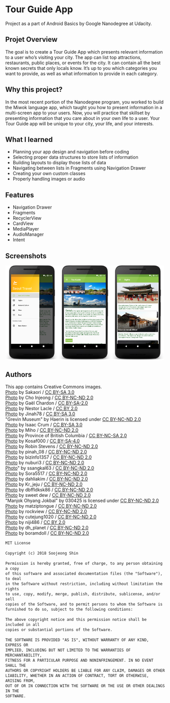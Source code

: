 # Tour Guide App
Project as a part of Android Basics by Google Nanodegree at Udacity.

## Projet Overview
The goal is to create a Tour Guide App which presents relevant information to a user who’s visiting your city. The app can list top attractions, restaurants, public places, or events for the city. It can contain all the best known secrets that only locals know. It’s up to you which categories you want to provide, as well as what information to provide in each category.

## Why this project?
In the most recent portion of the Nanodegree program, you worked to build the Miwok language app, which taught you how to present information in a multi-screen app to your users. Now, you will practice that skillset by presenting information that you care about in your own life to a user. Your Tour Guide app will be unique to your city, your life, and your interests.

## What I learned
* Planning your app design and navigation before coding
* Selecting proper data structures to store lists of information
* Building layouts to display those lists of data
* Navigating between lists in Fragments using Navigation Drawer
* Creating your own custom classes
* Properly handling images or audio

## Features
* Navigation Drawer
* Fragments
* RecyclerView
* CardView
* MediaPlayer
* AudioManager
* Intent

## Screenshots
<img src="screenshots/tour_guide_navi.png" width="33%" /><img src="screenshots/tour_guide_main.png" width="33%" /><img src="screenshots/tour_guide_sights.png" width="33%" />

## Authors
This app contains Creative Commons images.<br/>
[Photo](https://commons.wikimedia.org/wiki/File:Area_west_of_Bukchon_Hanok_Village_B.JPG) by Sakaori
/ [CC BY-SA 3.0](https://creativecommons.org/licenses/by-sa/3.0/)<br/>
[Photo](http://blog.naver.com/storyphoto/viewer.jsp?src=https%3A%2F%2Fblogfiles.pstatic.net%2FMjAxNzA0MTlfMTY5%2FMDAxNDkyNTI5NzUzODAy.Z38a62nCWWThr0Qf-GfLaFZpdQAsoR8_wXJdO3jVZ20g.Bijv-qaPbxrwEgI1rZiwUj7F3CsJqgsNiYC_6DqeL8Ug.JPEG.7lovei%2Fimage_3285799211492528003688.jpg) by Cho Injeong / [CC BY-NC-ND 2.0](https://creativecommons.org/licenses/by-nc-nd/2.0/)<br/>
[Photo](https://commons.wikimedia.org/wiki/File:Korea-Seoul-Bongeunsa-01.jpg) by Gaël Chardon 
/ [CC BY-SA-2.0](https://creativecommons.org/licenses/by-sa/2.0/)<br/>
[Photo](https://www.flickr.com/photos/nestorlacle/13461827735) by Nestor Lacle 
/ [CC BY 2.0](https://creativecommons.org/licenses/by/2.0/)<br/>
[Photo](https://commons.wikimedia.org/wiki/File:Front_view_of_national_museum_of_korea.jpg) by Jinah78 
/ [CC BY-SA 3.0](https://creativecommons.org/licenses/by-sa/3.0/)<br/>
"Grevin Museum" by Haerin is licensed under [CC BY-NC-ND 2.0](https://creativecommons.org/licenses/by-nc-nd/2.0/)<br/>
[Photo](https://commons.wikimedia.org/wiki/File:Korea-Seoul-National.folk.museum-01.JPG) by Isaac Crum 
/ [CC BY-SA 3.0](https://creativecommons.org/licenses/by-sa/3.0/)<br/>
[Photo](https://blog.naver.com/jmh7738/220766764319) by Miho 
/ [CC BY-NC-ND 2.0](https://creativecommons.org/licenses/by-nc-nd/2.0/)<br/>
[Photo](https://www.flickr.com/photos/bcgovphotos/11136687804) by Province of British Columbia 
/ [CC BY-NC-SA 2.0](https://creativecommons.org/licenses/by-nc-sa/2.0/)<br/>
[Photo](https://commons.wikimedia.org/wiki/File:JamsilBP.gif) by Kosaf000 
/ [CC BY-SA-4.0](https://creativecommons.org/licenses/by-sa/4.0/)<br/>
[Photo](http://www.cynic.org.uk/photos/Korea2016/index2.html) by Robin Stevens 
/ [CC BY-NC-ND 2.0](https://creativecommons.org/licenses/by-nc-nd/2.0/)<br/>
[Photo](https://blog.naver.com/pinah_08/220489309654) by pinah_08 
/ [CC BY-NC-ND 2.0](https://creativecommons.org/licenses/by-nc-nd/2.0/)<br/>
[Photo](https://blog.naver.com/bizinfo1357/221126420036) by bizinfo1357 
/ [CC BY-NC-ND 2.0](https://creativecommons.org/licenses/by-nc-nd/2.0/)<br/>
[Photo](https://blog.naver.com/nuburi3/90167881130) by nuburi3 
/ [CC BY-NC-ND 2.0](https://creativecommons.org/licenses/by-nc-nd/2.0/)<br/>
[Photo](https://blog.naver.com/ssangkal63/220298107638)" by ssangkal63
/ [CC BY-NC-ND 2.0](https://creativecommons.org/licenses/by-nc-nd/2.0/)<br/>
[Photo](https://sora5517.blog.me/220942103629?Redirect=Log&from=postView) by Sora5517 
/ [CC BY-NC-ND 2.0](https://creativecommons.org/licenses/by-nc-nd/2.0/)<br/>
[Photo](https://blog.naver.com/dahliakim/220534057641) by dahliakim 
/ [CC BY-NC-ND 2.0](https://creativecommons.org/licenses/by-nc-nd/2.0/)<br/>
[Photo](http://blog.naver.com/storyphoto/viewer.jsp?src=http%3A%2F%2Fblogfiles.naver.net%2F20160208_181%2Fkr_jeju_1454923229579AncoC_JPEG%2F%25BF%25B5%25B5%25EE%25C6%25F7%25C5%25B8%25C0%25D3%25BD%25BA%25C4%25F9%25BE%25EE-9.jpg) by Kr_jeju 
/ [CC BY-NC-ND 2.0](https://creativecommons.org/licenses/by-nc-nd/2.0/)<br/>
[Photo](http://blog.naver.com/storyphoto/viewer.jsp?src=https%3A%2F%2Fblogfiles.pstatic.net%2FMjAxNjEyMThfMjM1%2FMDAxNDgyMDY3MDk1OTc0.HF9ZJ-t79RJmC47pbxJC3C9MVGuGQ07OTpiizDg_RkMg.Dr-u4eK3_dgJN6UU_8xR_NMufH5zkIUGyglZX6Lh010g.JPEG.dbffldksk86%2Fimage_457923801482066983653.jpg) by dbffldksk86 
/ [CC BY-NC-ND 2.0](https://creativecommons.org/licenses/by-nc-nd/2.0/)<br/>
[Photo](https://blog.naver.com/sweetdew_/220292759427) by sweet dew
/ [CC BY-NC-ND 2.0](https://creativecommons.org/licenses/by-nc-nd/2.0/)<br/>
"Manjok Ohyang Jokbal" by 030425 is licensed under [CC BY-NC-ND 2.0](https://creativecommons.org/licenses/by-nc-nd/2.0/)<br/>
[Photo](https://blog.naver.com/matziptongue/50143142018) by matziptongue
/ [CC BY-NC-ND 2.0](https://creativecommons.org/licenses/by-nc-nd/2.0/)<br/>
[Photo](https://blog.naver.com/rockview/220584791707) by rockview 
/ [CC BY-NC-ND 2.0](https://creativecommons.org/licenses/by-nc-nd/2.0/)<br/>
[Photo](https://blog.naver.com/cutejung1020/220486983767) by cutejung1020 
/ [CC BY-NC-ND 2.0](https://creativecommons.org/licenses/by-nc-nd/2.0/)<br/>
[Photo](https://blog.naver.com/niji486/220620524250) by niji486 
/ [CC BY 2.0](https://creativecommons.org/licenses/by/2.0/)<br/>
[Photo](https://blog.naver.com/dh_planet/220992743627) by dh_planet 
/ [CC BY-NC-ND 2.0](https://creativecommons.org/licenses/by-nc-nd/2.0/)<br/>
[Photo](https://blog.naver.com/boramdoll/221070390765) by boramdoll 
/ [CC BY-NC-ND 2.0](https://creativecommons.org/licenses/by-nc-nd/2.0/)<br/>

```
MIT License

Copyright (c) 2018 Soojeong Shin

Permission is hereby granted, free of charge, to any person obtaining a copy
of this software and associated documentation files (the "Software"), to deal
in the Software without restriction, including without limitation the rights
to use, copy, modify, merge, publish, distribute, sublicense, and/or sell
copies of the Software, and to permit persons to whom the Software is
furnished to do so, subject to the following conditions:

The above copyright notice and this permission notice shall be included in all
copies or substantial portions of the Software.

THE SOFTWARE IS PROVIDED "AS IS", WITHOUT WARRANTY OF ANY KIND, EXPRESS OR
IMPLIED, INCLUDING BUT NOT LIMITED TO THE WARRANTIES OF MERCHANTABILITY,
FITNESS FOR A PARTICULAR PURPOSE AND NONINFRINGEMENT. IN NO EVENT SHALL THE
AUTHORS OR COPYRIGHT HOLDERS BE LIABLE FOR ANY CLAIM, DAMAGES OR OTHER
LIABILITY, WHETHER IN AN ACTION OF CONTRACT, TORT OR OTHERWISE, ARISING FROM,
OUT OF OR IN CONNECTION WITH THE SOFTWARE OR THE USE OR OTHER DEALINGS IN THE
SOFTWARE.

```

